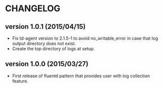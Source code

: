 CHANGELOG
=========

## version 1.0.1 (2015/04/15)

  - Fix td-agent version to 2.1.5-1 to avoid no_writable_error in case that log output directory does not exist.
  - Create the top directory of logs at setup.

## version 1.0.0 (2015/03/27)

  - First release of fluentd pattern that provides user with log collection feature.
